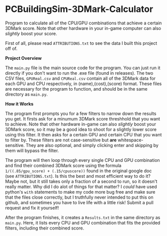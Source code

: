 # PCBuildingSim-3DMark-Calculator
Program to calculate all of the CPU/GPU combinations that achieve a certain 3DMark score. Note that other hardware in your in-game computer can also _slightly_ boost your score.

First of all, please read ```ATTRIBUTIONS.txt``` to see the data I built this project off of.

**Project Overview**

The ```main.py``` file is the main source code for the program. You can just run it directly if you don't want to run the .exe file (found in releases). The two CSV files, ```GPUReal.csv``` and ```CPUReal.csv``` contain all of the 3DMark data for each GPU and CPU respectively, in (name),(cost),(score) format. These files are necessary for the program to function, and should be in the same directory as ```main.py```.

**How it Works**

The program first prompts you for a few filters to narrow down the results you get. It firsts ask for a minumum 3DMark score threshhold that you want to achieve. Note that other hardware in-game can also _slightly_ boost your 3DMark score, so it may be a good idea to shoot for a slightly lower score using this filter. It then asks for a certain GPU and certain CPU that you want to filter by. These filters are not case-sensitive but **are** whitespace-sensitive. They are also optional, and simply clicking enter and skipping by them will bypass the filter.

The program will then loop through every single CPU and GPU combination and find their combined 3DMark score using the formula ```1/((.85/gpu_score) + (.15/cpuscore))``` found in the original google doc (see ```ATTRIBUTIONS.txt```). Is this the best and most efficient way to do it? Maybe not, but it still takes only a fraction of a second to run, so it doesn't really matter. Why did I do alot of things for that matter? I _could_ have used python's ```with``` statements to make my code more bug free and make sure that the files close correctly, but I truthfully never intended to put this on github, and sometimes you have to live life with a little risk! Submit a pull request and fix it yourself!

After the program finishes, it creates a ```Results.txt``` in the same directory as ```main.py```. Here, it lists every CPU and GPU combination that fits the provided filters, including their combined score.

